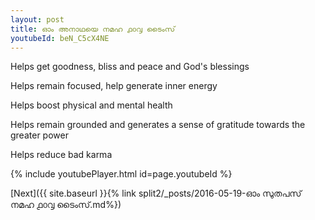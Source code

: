```yaml
---
layout: post
title: ഓം അനാഥയെ നമഹ ൧൦൮ ടൈംസ്
youtubeId: beN_C5cX4NE
---
```

 
 
Helps get goodness, bliss and peace and God's blessings
 
Helps remain focused, help generate inner energy 
 
Helps boost physical and mental health 
 
Helps remain grounded and generates a sense of gratitude towards the greater power 
 
Helps reduce bad karma
 
 
 
 


{% include youtubePlayer.html id=page.youtubeId %}
 
[Next]({{ site.baseurl }}{% link  split2/_posts/2016-05-19-ഓം സുതപസ് നമഹ ൧൦൮ ടൈംസ്.md%})
 
